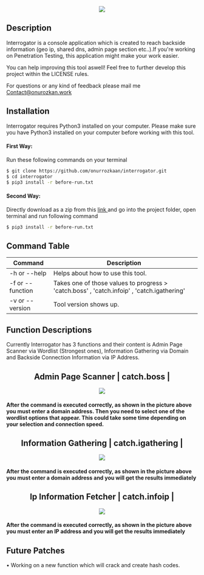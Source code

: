<p align="center">
<img src="https://user-images.githubusercontent.com/39852038/52006427-28a84700-24dd-11e9-98fb-067cc0f4b77f.png"/>
</p>

## Description
<p align="left">Interrogator is a console application which is created to reach backside information (geo ip, shared dns, admin page section etc..).If you're working on Penetration Testing, this application might make your work easier.</p>

<p align="left">You can help improving this tool aswell! Feel free to further develop this project within the LICENSE rules.</p>

For questions or any kind of feedback please mail me Contact@onurozkan.work

## Installation

Interrogator requires Python3 installed on your computer. Please make sure you have Python3 installed on your computer before working with this tool.

#### First Way:

Run these following commands on your terminal
```sh
$ git clone https://github.com/onurrozkaan/interrogator.git
$ cd interrogator
$ pip3 install -r before-run.txt
```
#### Second Way:

Directly download as a zip from this <a href="https://github.com/onurrozkaan/interrogator/archive/master.zip"> link <a/>
and go into the project folder, open terminal and run following command
  
```sh
$ pip3 install -r before-run.txt
```
 
## Command Table

| Command | Description |
| ------ | ------ |
| -h or --help | Helps about how to use this tool. |
| -f or --function | Takes one of those values to progress > 'catch.boss' , 'catch.infoip' , 'catch.igathering' |
| -v or --version | Tool version shows up. |


## Function Descriptions

Currently Interrogator has 3 functions and their content is Admin Page Scanner via Wordlist (Strongest ones), Information Gathering via Domain and Backside Connection Information via IP Address.

<h2 align="center"> Admin Page Scanner | catch.boss | </h2>

<p align="center">
<img src="https://user-images.githubusercontent.com/39852038/52002595-7f108800-24d3-11e9-9e88-6d05365951b6.png"/>
</p>

#### After the command is executed correctly, as shown in the picture above you must enter a domain address. Then you need to select one of the wordlist options that appear. This could take some time depending on your selection and connection speed.

<h2 align="center"> Information Gathering | catch.igathering | </h2>

<p align="center">
<img src="https://user-images.githubusercontent.com/39852038/52002809-f6deb280-24d3-11e9-9a8f-fabf114143b8.png"/>
</p>

#### After the command is executed correctly, as shown in the picture above you must enter a domain address and you will get the results immediately

<h2 align="center"> Ip Information Fetcher | catch.infoip | </h2>

<p align="center">
<img src="https://user-images.githubusercontent.com/39852038/52002743-ce56b880-24d3-11e9-8d43-f4339c5e122d.png"/>
</p>


#### After the command is executed correctly, as shown in the picture above you must enter an IP address and you will get the results immediately

## Future Patches

<p align="left"> • Working on a new function which will crack and create hash codes. </p>
